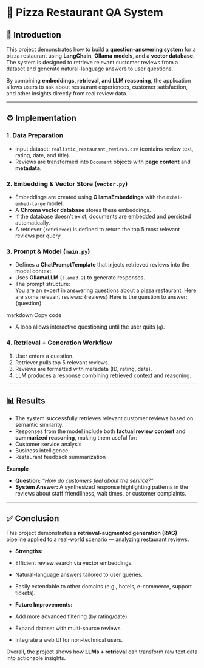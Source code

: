 # 🍕 Pizza Restaurant QA System

## 📖 Introduction
This project demonstrates how to build a **question-answering system** for a pizza restaurant using **LangChain**, **Ollama models**, and a **vector database**.  
The system is designed to retrieve relevant customer reviews from a dataset and generate natural-language answers to user questions.  

By combining **embeddings, retrieval, and LLM reasoning**, the application allows users to ask about restaurant experiences, customer satisfaction, and other insights directly from real review data.

---

## ⚙️ Implementation

### 1. Data Preparation
- Input dataset: `realistic_restaurant_reviews.csv` (contains review text, rating, date, and title).  
- Reviews are transformed into `Document` objects with **page content** and **metadata**.

### 2. Embedding & Vector Store (`vector.py`)
- Embeddings are created using **OllamaEmbeddings** with the `mxbai-embed-large` model.  
- A **Chroma vector database** stores these embeddings.  
- If the database doesn’t exist, documents are embedded and persisted automatically.  
- A retriever (`retriever`) is defined to return the top 5 most relevant reviews per query.

### 3. Prompt & Model (`main.py`)
- Defines a **ChatPromptTemplate** that injects retrieved reviews into the model context.  
- Uses **OllamaLLM** (`llama3.2`) to generate responses.  
- The prompt structure:  
You are an expert in answering questions about a pizza restaurant.
Here are some relevant reviews: {reviews}
Here is the question to answer: {question}

markdown
Copy code
- A loop allows interactive questioning until the user quits (`q`).

### 4. Retrieval + Generation Workflow
1. User enters a question.  
2. Retriever pulls top 5 relevant reviews.  
3. Reviews are formatted with metadata (ID, rating, date).  
4. LLM produces a response combining retrieved context and reasoning.  

---

## 📊 Results
- The system successfully retrieves relevant customer reviews based on semantic similarity.  
- Responses from the model include both **factual review content** and **summarized reasoning**, making them useful for:  
- Customer service analysis  
- Business intelligence  
- Restaurant feedback summarization  

**Example**  
- **Question:** *“How do customers feel about the service?”*  
- **System Answer:** A synthesized response highlighting patterns in the reviews about staff friendliness, wait times, or customer complaints.  

---

## ✅ Conclusion
This project demonstrates a **retrieval-augmented generation (RAG)** pipeline applied to a real-world scenario — analyzing restaurant reviews.  

- **Strengths:**  
- Efficient review search via vector embeddings.  
- Natural-language answers tailored to user queries.  
- Easily extendable to other domains (e.g., hotels, e-commerce, support tickets).  

- **Future Improvements:**  
- Add more advanced filtering (by rating/date).  
- Expand dataset with multi-source reviews.  
- Integrate a web UI for non-technical users.  

Overall, the project shows how **LLMs + retrieval** can transform raw text data into actionable insights.  
